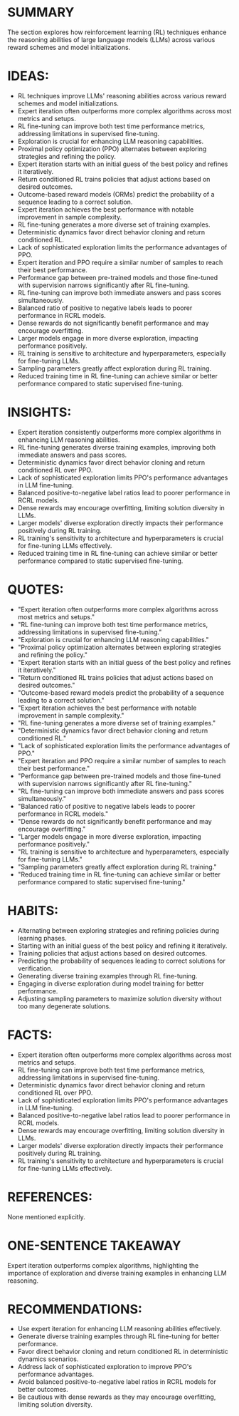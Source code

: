 # SUMMARY
The section explores how reinforcement learning (RL) techniques enhance the reasoning abilities of large language models (LLMs) across various reward schemes and model initializations.

# IDEAS:
- RL techniques improve LLMs' reasoning abilities across various reward schemes and model initializations.
- Expert iteration often outperforms more complex algorithms across most metrics and setups.
- RL fine-tuning can improve both test time performance metrics, addressing limitations in supervised fine-tuning.
- Exploration is crucial for enhancing LLM reasoning capabilities.
- Proximal policy optimization (PPO) alternates between exploring strategies and refining the policy.
- Expert iteration starts with an initial guess of the best policy and refines it iteratively.
- Return conditioned RL trains policies that adjust actions based on desired outcomes.
- Outcome-based reward models (ORMs) predict the probability of a sequence leading to a correct solution.
- Expert iteration achieves the best performance with notable improvement in sample complexity.
- RL fine-tuning generates a more diverse set of training examples.
- Deterministic dynamics favor direct behavior cloning and return conditioned RL.
- Lack of sophisticated exploration limits the performance advantages of PPO.
- Expert iteration and PPO require a similar number of samples to reach their best performance.
- Performance gap between pre-trained models and those fine-tuned with supervision narrows significantly after RL fine-tuning.
- RL fine-tuning can improve both immediate answers and pass scores simultaneously.
- Balanced ratio of positive to negative labels leads to poorer performance in RCRL models.
- Dense rewards do not significantly benefit performance and may encourage overfitting.
- Larger models engage in more diverse exploration, impacting performance positively.
- RL training is sensitive to architecture and hyperparameters, especially for fine-tuning LLMs.
- Sampling parameters greatly affect exploration during RL training.
- Reduced training time in RL fine-tuning can achieve similar or better performance compared to static supervised fine-tuning.

# INSIGHTS:
- Expert iteration consistently outperforms more complex algorithms in enhancing LLM reasoning abilities.
- RL fine-tuning generates diverse training examples, improving both immediate answers and pass scores.
- Deterministic dynamics favor direct behavior cloning and return conditioned RL over PPO.
- Lack of sophisticated exploration limits PPO's performance advantages in LLM fine-tuning.
- Balanced positive-to-negative label ratios lead to poorer performance in RCRL models.
- Dense rewards may encourage overfitting, limiting solution diversity in LLMs.
- Larger models' diverse exploration directly impacts their performance positively during RL training.
- RL training's sensitivity to architecture and hyperparameters is crucial for fine-tuning LLMs effectively.
- Reduced training time in RL fine-tuning can achieve similar or better performance compared to static supervised fine-tuning.

# QUOTES:
- "Expert iteration often outperforms more complex algorithms across most metrics and setups."
- "RL fine-tuning can improve both test time performance metrics, addressing limitations in supervised fine-tuning."
- "Exploration is crucial for enhancing LLM reasoning capabilities."
- "Proximal policy optimization alternates between exploring strategies and refining the policy."
- "Expert iteration starts with an initial guess of the best policy and refines it iteratively."
- "Return conditioned RL trains policies that adjust actions based on desired outcomes."
- "Outcome-based reward models predict the probability of a sequence leading to a correct solution."
- "Expert iteration achieves the best performance with notable improvement in sample complexity."
- "RL fine-tuning generates a more diverse set of training examples."
- "Deterministic dynamics favor direct behavior cloning and return conditioned RL."
- "Lack of sophisticated exploration limits the performance advantages of PPO."
- "Expert iteration and PPO require a similar number of samples to reach their best performance."
- "Performance gap between pre-trained models and those fine-tuned with supervision narrows significantly after RL fine-tuning."
- "RL fine-tuning can improve both immediate answers and pass scores simultaneously."
- "Balanced ratio of positive to negative labels leads to poorer performance in RCRL models."
- "Dense rewards do not significantly benefit performance and may encourage overfitting."
- "Larger models engage in more diverse exploration, impacting performance positively."
- "RL training is sensitive to architecture and hyperparameters, especially for fine-tuning LLMs."
- "Sampling parameters greatly affect exploration during RL training."
- "Reduced training time in RL fine-tuning can achieve similar or better performance compared to static supervised fine-tuning."

# HABITS:
- Alternating between exploring strategies and refining policies during learning phases.
- Starting with an initial guess of the best policy and refining it iteratively.
- Training policies that adjust actions based on desired outcomes.
- Predicting the probability of sequences leading to correct solutions for verification.
- Generating diverse training examples through RL fine-tuning.
- Engaging in diverse exploration during model training for better performance.
- Adjusting sampling parameters to maximize solution diversity without too many degenerate solutions.

# FACTS:
- Expert iteration often outperforms more complex algorithms across most metrics and setups.
- RL fine-tuning can improve both test time performance metrics, addressing limitations in supervised fine-tuning.
- Deterministic dynamics favor direct behavior cloning and return conditioned RL over PPO.
- Lack of sophisticated exploration limits PPO's performance advantages in LLM fine-tuning.
- Balanced positive-to-negative label ratios lead to poorer performance in RCRL models.
- Dense rewards may encourage overfitting, limiting solution diversity in LLMs.
- Larger models' diverse exploration directly impacts their performance positively during RL training.
- RL training's sensitivity to architecture and hyperparameters is crucial for fine-tuning LLMs effectively.

# REFERENCES:
None mentioned explicitly.

# ONE-SENTENCE TAKEAWAY
Expert iteration outperforms complex algorithms, highlighting the importance of exploration and diverse training examples in enhancing LLM reasoning.

# RECOMMENDATIONS:
- Use expert iteration for enhancing LLM reasoning abilities effectively.
- Generate diverse training examples through RL fine-tuning for better performance.
- Favor direct behavior cloning and return conditioned RL in deterministic dynamics scenarios.
- Address lack of sophisticated exploration to improve PPO's performance advantages.
- Avoid balanced positive-to-negative label ratios in RCRL models for better outcomes.
- Be cautious with dense rewards as they may encourage overfitting, limiting solution diversity.